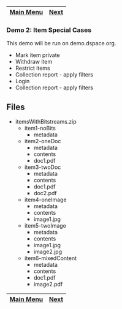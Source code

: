 [Main Menu](..)    | [Next](../demo3)
------------------ | -----------------

### Demo 2: Item Special Cases 

This demo will be run on demo.dspace.org.

- Mark item private
- Withdraw item 
- Restrict items
- Collection report - apply filters
- Login
- Collection report - apply filters

## Files

- itemsWithBitstreams.zip
  - item1-noBits
    - metadata
  - item2-oneDoc
    - metadata
    - contents
    - doc1.pdf
  - item3-twoDoc
    - metadata
    - contents
    - doc1.pdf
    - doc2.pdf
  - item4-oneImage
    - metadata
    - contents
    - image1.jpg
  - item5-twoImage
    - metadata
    - contents
    - image1.jpg
    - image2.jpg
  - item6-mixedContent
    - metadata
    - contents
    - doc1.pdf
    - image2.pdf

[Main Menu](..)    | [Next](../demo3)
------------------ | -----------------
